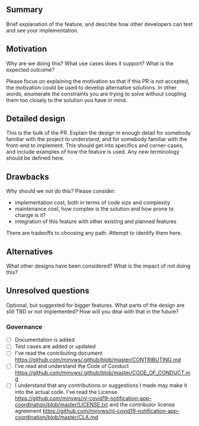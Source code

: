 ## Summary

Brief explanation of the feature, and describe how other developers can test and see your implementation.

## Motivation

Why are we doing this? What use cases does it support? What is the expected
outcome?

Please focus on explaining the motivation so that if this PR is not accepted,
the motivation could be used to develop alternative solutions. In other words,
enumerate the constraints you are trying to solve without coupling them too
closely to the solution you have in mind.

## Detailed design

This is the bulk of the PR. Explain the design in enough detail for somebody
familiar with the project to understand, and for somebody familiar with the
front-end to implement. This should get into specifics and corner-cases,
and include examples of how the feature is used. Any new terminology should be
defined here.

## Drawbacks

Why should we _not_ do this? Please consider:

- implementation cost, both in terms of code size and complexity
- maintenance cost, how complex is the solution and how prone to change is it?
- integration of this feature with other existing and planned features

There are tradeoffs to choosing any path. Attempt to identify them here.

## Alternatives

What other designs have been considered? What is the impact of not doing this?

## Unresolved questions

Optional, but suggested for bigger features. What parts of the design are still
TBD or not implemented? How will you deal with that in the future?

### Governance

- [ ] Documentation is added
- [ ] Test cases are added or updated
- [ ] I've read the contributing document https://github.com/minvws/.github/blob/master/CONTRIBUTING.md
- [ ] I've read and understand the Code of Conduct https://github.com/minvws/.github/blob/master/CODE_OF_CONDUCT.md
- [ ] I understand that any contributions or suggestions I made may make it into the actual code. I've read the License
      https://github.com/minvws/nl-covid19-notification-app-coordination/blob/master/LICENSE.txt
      and the contributor license agreement https://github.com/minvws/nl-covid19-notification-app-coordination/blob/master/CLA.md
